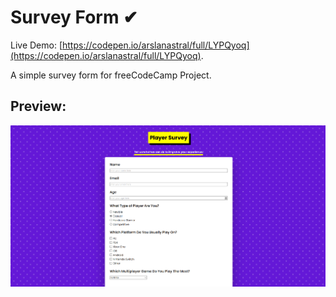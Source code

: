 
# Survey Form ✔

Live Demo: [https://codepen.io/arslanastral/full/LYPQyoq](https://codepen.io/arslanastral/full/LYPQyoq).

A simple survey form for freeCodeCamp Project.

## Preview:
![freecodecamp survey form](https://raw.githubusercontent.com/arslanastral/freeCodeCamp-Projects/main/01_Responsive-Web-Design/02_Survey-Form/survey-form.png)
